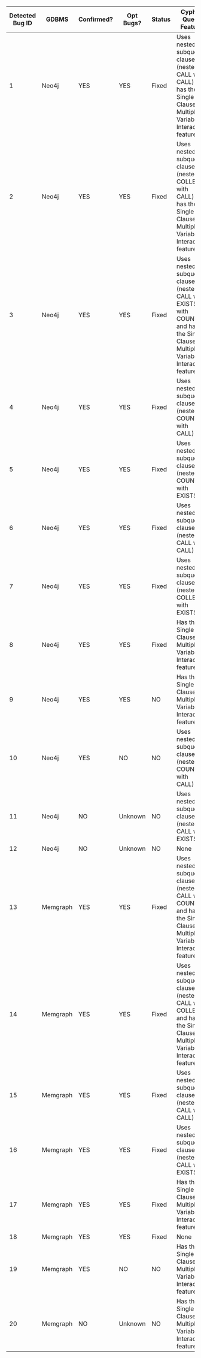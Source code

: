 | Detected Bug ID | GDBMS| Confirmed?| Opt Bugs?| Status| Cypher Query Feature | 
|------|------|------|------|------|------|
| 1 | Neo4j| YES| YES| Fixed| Uses nested subquery clauses (nested CALL with CALL) and has the Single Clause Multiple Variables Interaction feature| 
| 2 | Neo4j| YES| YES| Fixed| Uses nested subquery clauses (nested COLLECT with CALL) and has the Single Clause Multiple Variables Interaction feature| 
| 3 | Neo4j| YES| YES| Fixed| Uses nested subquery clauses (nested CALL with EXISTS with COUNT) and has the Single Clause Multiple Variables Interaction feature| 
| 4| Neo4j| YES| YES| Fixed| Uses nested subquery clauses (nested COUNT with CALL)| 
| 5| Neo4j| YES| YES| Fixed| Uses nested subquery clauses (nested COUNT with EXISTS)| 
| 6| Neo4j| YES| YES| Fixed| Uses nested subquery clauses (nested CALL with CALL)| 
| 7| Neo4j| YES| YES| Fixed| Uses nested subquery clauses (nested COLLECT with EXISTS)| 
| 8| Neo4j| YES| YES| Fixed| Has the Single Clause Multiple Variables Interaction feature| 
| 9| Neo4j| YES| YES| NO| Has the Single Clause Multiple Variables Interaction feature| 
| 10| Neo4j| YES| NO| NO| Uses nested subquery clauses (nested COUNT with CALL)| 
| 11| Neo4j| NO| Unknown| NO| Uses nested subquery clauses (nested CALL with EXISTS)| 
| 12| Neo4j| NO| Unknown| NO| None| 
| 13| Memgraph| YES| YES| Fixed| Uses nested subquery clauses (nested CALL with COUNT) and has the Single Clause Multiple Variables Interaction feature| 
| 14| Memgraph| YES| YES| Fixed| Uses nested subquery clauses (nested CALL with COLLECT) and has the Single Clause Multiple Variables Interaction feature| 
| 15| Memgraph| YES| YES| Fixed| Uses nested subquery clauses (nested CALL with CALL)| 
| 16| Memgraph| YES| YES| Fixed| Uses nested subquery clauses (nested CALL with EXISTS)| 
| 17| Memgraph| YES| YES| Fixed| Has the Single Clause Multiple Variables Interaction feature| 
| 18| Memgraph| YES| YES| Fixed| None| 
| 19| Memgraph| YES| NO| NO| Has the Single Clause Multiple Variables Interaction feature| 
| 20| Memgraph| NO| Unknown| NO| Has the Single Clause Multiple Variables Interaction feature| 
